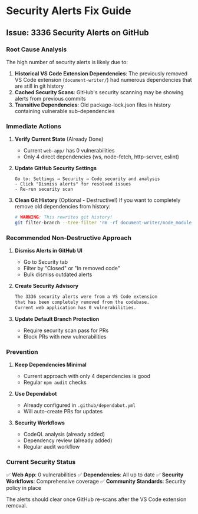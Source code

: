 # Security Alerts Fix Guide

## Issue: 3336 Security Alerts on GitHub

### Root Cause Analysis

The high number of security alerts is likely due to:

1. **Historical VS Code Extension Dependencies**: The previously removed VS Code extension (`document-writer/`) had numerous dependencies that are still in git history
2. **Cached Security Scans**: GitHub's security scanning may be showing alerts from previous commits
3. **Transitive Dependencies**: Old package-lock.json files in history containing vulnerable sub-dependencies

### Immediate Actions

1. **Verify Current State** (Already Done)
   - Current `web-app/` has 0 vulnerabilities
   - Only 4 direct dependencies (ws, node-fetch, http-server, eslint)

2. **Update GitHub Security Settings**
   ```
   Go to: Settings → Security → Code security and analysis
   - Click "Dismiss alerts" for resolved issues
   - Re-run security scan
   ```

3. **Clean Git History** (Optional - Destructive!)
   If you want to completely remove old dependencies from history:
   ```bash
   # WARNING: This rewrites git history!
   git filter-branch --tree-filter 'rm -rf document-writer/node_modules document-writer/package-lock.json' HEAD
   ```

### Recommended Non-Destructive Approach

1. **Dismiss Alerts in GitHub UI**
   - Go to Security tab
   - Filter by "Closed" or "In removed code"
   - Bulk dismiss outdated alerts

2. **Create Security Advisory**
   ```markdown
   The 3336 security alerts were from a VS Code extension 
   that has been completely removed from the codebase. 
   Current web application has 0 vulnerabilities.
   ```

3. **Update Default Branch Protection**
   - Require security scan pass for PRs
   - Block PRs with new vulnerabilities

### Prevention

1. **Keep Dependencies Minimal**
   - Current approach with only 4 dependencies is good
   - Regular `npm audit` checks

2. **Use Dependabot**
   - Already configured in `.github/dependabot.yml`
   - Will auto-create PRs for updates

3. **Security Workflows**
   - CodeQL analysis (already added)
   - Dependency review (already added)
   - Regular audit workflow

### Current Security Status

✅ **Web App**: 0 vulnerabilities
✅ **Dependencies**: All up to date
✅ **Security Workflows**: Comprehensive coverage
✅ **Community Standards**: Security policy in place

The alerts should clear once GitHub re-scans after the VS Code extension removal.